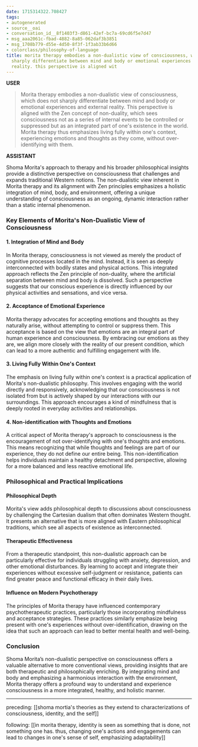 ```yaml
---
date: 1715314322.708427
tags:
- autogenerated
- source__oai
- conversation_id__8f1403f3-d861-42ef-bc7a-69cd6f5e7d47
- msg_aaa2061c-fbad-4882-8a85-062daf3b3851
- msg_1708b779-d55e-4d50-8f3f-1f3ab33b6d66
- colorclass/philosophy-of-language
title: morita therapy embodies a non-dualistic view of consciousness, which does not
  sharply differentiate between mind and body or emotional experiences and external
  reality. this perspective is aligned wit
---
```


**USER**

>Morita therapy embodies a non-dualistic view of consciousness, which does not sharply differentiate between mind and body or emotional experiences and external reality. This perspective is aligned with the Zen concept of non-duality, which sees consciousness not as a series of internal events to be controlled or suppressed but as an integrated part of one's existence in the world. Morita therapy thus emphasizes living fully within one's context, experiencing emotions and thoughts as they come, without over-identifying with them.


**ASSISTANT**

Shoma Morita's approach to therapy and his broader philosophical insights provide a distinctive perspective on consciousness that challenges and expands traditional Western notions. The non-dualistic view inherent in Morita therapy and its alignment with Zen principles emphasizes a holistic integration of mind, body, and environment, offering a unique understanding of consciousness as an ongoing, dynamic interaction rather than a static internal phenomenon.

### Key Elements of Morita's Non-Dualistic View of Consciousness

#### 1. **Integration of Mind and Body**
In Morita therapy, consciousness is not viewed as merely the product of cognitive processes located in the mind. Instead, it is seen as deeply interconnected with bodily states and physical actions. This integrated approach reflects the Zen principle of non-duality, where the artificial separation between mind and body is dissolved. Such a perspective suggests that our conscious experience is directly influenced by our physical activities and sensations, and vice versa.

#### 2. **Acceptance of Emotional Experience**
Morita therapy advocates for accepting emotions and thoughts as they naturally arise, without attempting to control or suppress them. This acceptance is based on the view that emotions are an integral part of human experience and consciousness. By embracing our emotions as they are, we align more closely with the reality of our present condition, which can lead to a more authentic and fulfilling engagement with life.

#### 3. **Living Fully Within One's Context**
The emphasis on living fully within one's context is a practical application of Morita's non-dualistic philosophy. This involves engaging with the world directly and responsively, acknowledging that our consciousness is not isolated from but is actively shaped by our interactions with our surroundings. This approach encourages a kind of mindfulness that is deeply rooted in everyday activities and relationships.

#### 4. **Non-identification with Thoughts and Emotions**
A critical aspect of Morita therapy's approach to consciousness is the encouragement of not over-identifying with one's thoughts and emotions. This means recognizing that while thoughts and feelings are part of our experience, they do not define our entire being. This non-identification helps individuals maintain a healthy detachment and perspective, allowing for a more balanced and less reactive emotional life.

### Philosophical and Practical Implications

#### **Philosophical Depth**
Morita's view adds philosophical depth to discussions about consciousness by challenging the Cartesian dualism that often dominates Western thought. It presents an alternative that is more aligned with Eastern philosophical traditions, which see all aspects of existence as interconnected.

#### **Therapeutic Effectiveness**
From a therapeutic standpoint, this non-dualistic approach can be particularly effective for individuals struggling with anxiety, depression, and other emotional disturbances. By learning to accept and integrate their experiences without excessive self-judgment or resistance, patients can find greater peace and functional efficacy in their daily lives.

#### **Influence on Modern Psychotherapy**
The principles of Morita therapy have influenced contemporary psychotherapeutic practices, particularly those incorporating mindfulness and acceptance strategies. These practices similarly emphasize being present with one's experiences without over-identification, drawing on the idea that such an approach can lead to better mental health and well-being.

### Conclusion

Shoma Morita’s non-dualistic perspective on consciousness offers a valuable alternative to more conventional views, providing insights that are both therapeutic and philosophically enriching. By integrating mind and body and emphasizing a harmonious interaction with the environment, Morita therapy offers a profound way to understand and experience consciousness in a more integrated, healthy, and holistic manner.


---

preceding: [[shoma mortia's theories as they extend to characterizations of consciousness, identity, and the self]]  


following: [[in morita therapy, identity is seen as something that is done, not something one has. thus, changing one's actions and engagements can lead to changes in one's sense of self, emphasizing adaptability]]